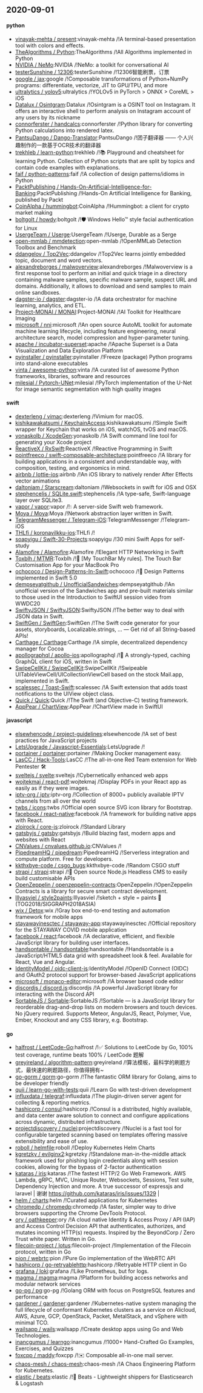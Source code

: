 ## 2020-09-01

#### python
* [vinayak-mehta / present](https://github.com/vinayak-mehta/present):vinayak-mehta /!A terminal-based presentation tool with colors and effects.
* [TheAlgorithms / Python](https://github.com/TheAlgorithms/Python):TheAlgorithms /!All Algorithms implemented in Python
* [NVIDIA / NeMo](https://github.com/NVIDIA/NeMo):NVIDIA /!NeMo: a toolkit for conversational AI
* [testerSunshine / 12306](https://github.com/testerSunshine/12306):testerSunshine /!12306智能刷票，订票
* [google / jax](https://github.com/google/jax):google /!Composable transformations of Python+NumPy programs: differentiate, vectorize, JIT to GPU/TPU, and more
* [ultralytics / yolov5](https://github.com/ultralytics/yolov5):ultralytics /!YOLOv5 in PyTorch > ONNX > CoreML > iOS
* [Datalux / Osintgram](https://github.com/Datalux/Osintgram):Datalux /!Osintgram is a OSINT tool on Instagram. It offers an interactive shell to perform analysis on Instagram account of any users by its nickname
* [connorferster / handcalcs](https://github.com/connorferster/handcalcs):connorferster /!Python library for converting Python calculations into rendered latex.
* [PantsuDango / Dango-Translator](https://github.com/PantsuDango/Dango-Translator):PantsuDango /!团子翻译器 —— 个人兴趣制作的一款基于OCR技术的翻译器
* [trekhleb / learn-python](https://github.com/trekhleb/learn-python):trekhleb /!📚
Playground and cheatsheet for learning Python. Collection of Python scripts that are split by topics and contain code examples with explanations.
* [faif / python-patterns](https://github.com/faif/python-patterns):faif /!A collection of design patterns/idioms in Python
* [PacktPublishing / Hands-On-Artificial-Intelligence-for-Banking](https://github.com/PacktPublishing/Hands-On-Artificial-Intelligence-for-Banking):PacktPublishing /!Hands-On Artificial Intelligence for Banking, published by Packt
* [CoinAlpha / hummingbot](https://github.com/CoinAlpha/hummingbot):CoinAlpha /!Hummingbot: a client for crypto market making
* [boltgolt / howdy](https://github.com/boltgolt/howdy):boltgolt /!🛡️
Windows Hello™ style facial authentication for Linux
* [UsergeTeam / Userge](https://github.com/UsergeTeam/Userge):UsergeTeam /!Userge, Durable as a Serge
* [open-mmlab / mmdetection](https://github.com/open-mmlab/mmdetection):open-mmlab /!OpenMMLab Detection Toolbox and Benchmark
* [ddangelov / Top2Vec](https://github.com/ddangelov/Top2Vec):ddangelov /!Top2Vec learns jointly embedded topic, document and word vectors.
* [alexandreborges / malwoverview](https://github.com/alexandreborges/malwoverview):alexandreborges /!Malwoverview is a first response tool to perform an initial and quick triage in a directory containing malware samples, specific malware sample, suspect URL and domains. Additionally, it allows to download and send samples to main online sandboxes.
* [dagster-io / dagster](https://github.com/dagster-io/dagster):dagster-io /!A data orchestrator for machine learning, analytics, and ETL.
* [Project-MONAI / MONAI](https://github.com/Project-MONAI/MONAI):Project-MONAI /!AI Toolkit for Healthcare Imaging
* [microsoft / nni](https://github.com/microsoft/nni):microsoft /!An open source AutoML toolkit for automate machine learning lifecycle, including feature engineering, neural architecture search, model compression and hyper-parameter tuning.
* [apache / incubator-superset](https://github.com/apache/incubator-superset):apache /!Apache Superset is a Data Visualization and Data Exploration Platform
* [pyinstaller / pyinstaller](https://github.com/pyinstaller/pyinstaller):pyinstaller /!Freeze (package) Python programs into stand-alone executables
* [vinta / awesome-python](https://github.com/vinta/awesome-python):vinta /!A curated list of awesome Python frameworks, libraries, software and resources
* [milesial / Pytorch-UNet](https://github.com/milesial/Pytorch-UNet):milesial /!PyTorch implementation of the U-Net for image semantic segmentation with high quality images

#### swift
* [dexterleng / vimac](https://github.com/dexterleng/vimac):dexterleng /!Vimium for macOS.
* [kishikawakatsumi / KeychainAccess](https://github.com/kishikawakatsumi/KeychainAccess):kishikawakatsumi /!Simple Swift wrapper for Keychain that works on iOS, watchOS, tvOS and macOS.
* [yonaskolb / XcodeGen](https://github.com/yonaskolb/XcodeGen):yonaskolb /!A Swift command line tool for generating your Xcode project
* [ReactiveX / RxSwift](https://github.com/ReactiveX/RxSwift):ReactiveX /!Reactive Programming in Swift
* [pointfreeco / swift-composable-architecture](https://github.com/pointfreeco/swift-composable-architecture):pointfreeco /!A library for building applications in a consistent and understandable way, with composition, testing, and ergonomics in mind.
* [airbnb / lottie-ios](https://github.com/airbnb/lottie-ios):airbnb /!An iOS library to natively render After Effects vector animations
* [daltoniam / Starscream](https://github.com/daltoniam/Starscream):daltoniam /!Websockets in swift for iOS and OSX
* [stephencelis / SQLite.swift](https://github.com/stephencelis/SQLite.swift):stephencelis /!A type-safe, Swift-language layer over SQLite3.
* [vapor / vapor](https://github.com/vapor/vapor):vapor /!💧
A server-side Swift web framework.
* [Moya / Moya](https://github.com/Moya/Moya):Moya /!Network abstraction layer written in Swift.
* [TelegramMessenger / Telegram-iOS](https://github.com/TelegramMessenger/Telegram-iOS):TelegramMessenger /!Telegram-iOS
* [THLfi / koronavilkku-ios](https://github.com/THLfi/koronavilkku-ios):THLfi /!
* [soapyigu / Swift-30-Projects](https://github.com/soapyigu/Swift-30-Projects):soapyigu /!30 mini Swift Apps for self-study
* [Alamofire / Alamofire](https://github.com/Alamofire/Alamofire):Alamofire /!Elegant HTTP Networking in Swift
* [Toxblh / MTMR](https://github.com/Toxblh/MTMR):Toxblh /!🌟
[My TouchBar My rules]. The Touch Bar Customisation App for your MacBook Pro
* [ochococo / Design-Patterns-In-Swift](https://github.com/ochococo/Design-Patterns-In-Swift):ochococo /!📖
Design Patterns implemented in Swift 5.0
* [dempseyatgithub / UnofficialSandwiches](https://github.com/dempseyatgithub/UnofficialSandwiches):dempseyatgithub /!An unofficial version of the Sandwiches app and pre-built materials similar to those used in the Introduction to SwiftUI session video from WWDC20
* [SwiftyJSON / SwiftyJSON](https://github.com/SwiftyJSON/SwiftyJSON):SwiftyJSON /!The better way to deal with JSON data in Swift.
* [SwiftGen / SwiftGen](https://github.com/SwiftGen/SwiftGen):SwiftGen /!The Swift code generator for your assets, storyboards, Localizable.strings, … — Get rid of all String-based APIs!
* [Carthage / Carthage](https://github.com/Carthage/Carthage):Carthage /!A simple, decentralized dependency manager for Cocoa
* [apollographql / apollo-ios](https://github.com/apollographql/apollo-ios):apollographql /!📱
A strongly-typed, caching GraphQL client for iOS, written in Swift
* [SwipeCellKit / SwipeCellKit](https://github.com/SwipeCellKit/SwipeCellKit):SwipeCellKit /!Swipeable UITableViewCell/UICollectionViewCell based on the stock Mail.app, implemented in Swift.
* [scalessec / Toast-Swift](https://github.com/scalessec/Toast-Swift):scalessec /!A Swift extension that adds toast notifications to the UIView object class.
* [Quick / Quick](https://github.com/Quick/Quick):Quick /!The Swift (and Objective-C) testing framework.
* [AppPear / ChartView](https://github.com/AppPear/ChartView):AppPear /!ChartView made in SwiftUI

#### javascript
* [elsewhencode / project-guidelines](https://github.com/elsewhencode/project-guidelines):elsewhencode /!A set of best practices for JavaScript projects
* [LetsUpgrade / Javascript-Essentials](https://github.com/LetsUpgrade/Javascript-Essentials):LetsUpgrade /!
* [portainer / portainer](https://github.com/portainer/portainer):portainer /!Making Docker management easy.
* [LasCC / Hack-Tools](https://github.com/LasCC/Hack-Tools):LasCC /!The all-in-one Red Team extension for Web Pentester
🛠
* [sveltejs / svelte](https://github.com/sveltejs/svelte):sveltejs /!Cybernetically enhanced web apps
* [wojtekmaj / react-pdf](https://github.com/wojtekmaj/react-pdf):wojtekmaj /!Display PDFs in your React app as easily as if they were images.
* [iptv-org / iptv](https://github.com/iptv-org/iptv):iptv-org /!Collection of 8000+ publicly available IPTV channels from all over the world
* [twbs / icons](https://github.com/twbs/icons):twbs /!Official open source SVG icon library for Bootstrap.
* [facebook / react-native](https://github.com/facebook/react-native):facebook /!A framework for building native apps with React.
* [zloirock / core-js](https://github.com/zloirock/core-js):zloirock /!Standard Library
* [gatsbyjs / gatsby](https://github.com/gatsbyjs/gatsby):gatsbyjs /!Build blazing fast, modern apps and websites with React
* [CNValues / cnvalues.github.io](https://github.com/CNValues/cnvalues.github.io):CNValues /!
* [PipedreamHQ / pipedream](https://github.com/PipedreamHQ/pipedream):PipedreamHQ /!Serverless integration and compute platform. Free for developers.
* [kkthxbye-code / csgo_bugs](https://github.com/kkthxbye-code/csgo_bugs):kkthxbye-code /!Random CSGO stuff
* [strapi / strapi](https://github.com/strapi/strapi):strapi /!🚀
Open source Node.js Headless CMS to easily build customisable APIs
* [OpenZeppelin / openzeppelin-contracts](https://github.com/OpenZeppelin/openzeppelin-contracts):OpenZeppelin /!OpenZeppelin Contracts is a library for secure smart contract development.
* [lllyasviel / style2paints](https://github.com/lllyasviel/style2paints):lllyasviel /!sketch + style = paints
🎨
(TOG2018/SIGGRAPH2018ASIA)
* [wix / Detox](https://github.com/wix/Detox):wix /!Gray box end-to-end testing and automation framework for mobile apps
* [stayawayinesctec / stayaway-app](https://github.com/stayawayinesctec/stayaway-app):stayawayinesctec /!Official repository for the STAYAWAY COVID mobile application
* [facebook / react](https://github.com/facebook/react):facebook /!A declarative, efficient, and flexible JavaScript library for building user interfaces.
* [handsontable / handsontable](https://github.com/handsontable/handsontable):handsontable /!Handsontable is a JavaScript/HTML5 data grid with spreadsheet look & feel. Available for React, Vue and Angular.
* [IdentityModel / oidc-client-js](https://github.com/IdentityModel/oidc-client-js):IdentityModel /!OpenID Connect (OIDC) and OAuth2 protocol support for browser-based JavaScript applications
* [microsoft / monaco-editor](https://github.com/microsoft/monaco-editor):microsoft /!A browser based code editor
* [discordjs / discord.js](https://github.com/discordjs/discord.js):discordjs /!A powerful JavaScript library for interacting with the Discord API
* [SortableJS / Sortable](https://github.com/SortableJS/Sortable):SortableJS /!Sortable — is a JavaScript library for reorderable drag-and-drop lists on modern browsers and touch devices. No jQuery required. Supports Meteor, AngularJS, React, Polymer, Vue, Ember, Knockout and any CSS library, e.g. Bootstrap.

#### go
* [halfrost / LeetCode-Go](https://github.com/halfrost/LeetCode-Go):halfrost /!✅
Solutions to LeetCode by Go, 100% test coverage, runtime beats 100% / LeetCode 题解
* [greyireland / algorithm-pattern](https://github.com/greyireland/algorithm-pattern):greyireland /!算法模板，最科学的刷题方式，最快速的刷题路径，你值得拥有~
* [go-gorm / gorm](https://github.com/go-gorm/gorm):go-gorm /!The fantastic ORM library for Golang, aims to be developer friendly
* [quii / learn-go-with-tests](https://github.com/quii/learn-go-with-tests):quii /!Learn Go with test-driven development
* [influxdata / telegraf](https://github.com/influxdata/telegraf):influxdata /!The plugin-driven server agent for collecting & reporting metrics.
* [hashicorp / consul](https://github.com/hashicorp/consul):hashicorp /!Consul is a distributed, highly available, and data center aware solution to connect and configure applications across dynamic, distributed infrastructure.
* [projectdiscovery / nuclei](https://github.com/projectdiscovery/nuclei):projectdiscovery /!Nuclei is a fast tool for configurable targeted scanning based on templates offering massive extensibility and ease of use.
* [roboll / helmfile](https://github.com/roboll/helmfile):roboll /!Deploy Kubernetes Helm Charts
* [kgretzky / evilginx2](https://github.com/kgretzky/evilginx2):kgretzky /!Standalone man-in-the-middle attack framework used for phishing login credentials along with session cookies, allowing for the bypass of 2-factor authentication
* [kataras / iris](https://github.com/kataras/iris):kataras /!The fastest HTTP/2 Go Web Framework. AWS Lambda, gRPC, MVC, Unique Router, Websockets, Sessions, Test suite, Dependency Injection and more. A true successor of expressjs and laravel | 谢谢 https://github.com/kataras/iris/issues/1329 |
* [helm / charts](https://github.com/helm/charts):helm /!Curated applications for Kubernetes
* [chromedp / chromedp](https://github.com/chromedp/chromedp):chromedp /!A faster, simpler way to drive browsers supporting the Chrome DevTools Protocol.
* [ory / oathkeeper](https://github.com/ory/oathkeeper):ory /!A cloud native Identity & Access Proxy / API (IAP) and Access Control Decision API that authenticates, authorizes, and mutates incoming HTTP(s) requests. Inspired by the BeyondCorp / Zero Trust white paper. Written in Go.
* [filecoin-project / lotus](https://github.com/filecoin-project/lotus):filecoin-project /!Implementation of the Filecoin protocol, written in Go
* [pion / webrtc](https://github.com/pion/webrtc):pion /!Pure Go implementation of the WebRTC API
* [hashicorp / go-retryablehttp](https://github.com/hashicorp/go-retryablehttp):hashicorp /!Retryable HTTP client in Go
* [grafana / loki](https://github.com/grafana/loki):grafana /!Like Prometheus, but for logs.
* [magma / magma](https://github.com/magma/magma):magma /!Platform for building access networks and modular network services
* [go-pg / pg](https://github.com/go-pg/pg):go-pg /!Golang ORM with focus on PostgreSQL features and performance
* [gardener / gardener](https://github.com/gardener/gardener):gardener /!Kubernetes-native system managing the full lifecycle of conformant Kubernetes clusters as a service on Alicloud, AWS, Azure, GCP, OpenStack, Packet, MetalStack, and vSphere with minimal TCO.
* [wailsapp / wails](https://github.com/wailsapp/wails):wailsapp /!Create desktop apps using Go and Web Technologies.
* [inancgumus / learngo](https://github.com/inancgumus/learngo):inancgumus /!1000+ Hand-Crafted Go Examples, Exercises, and Quizzes
* [foxcpp / maddy](https://github.com/foxcpp/maddy):foxcpp /!✉️
Composable all-in-one mail server.
* [chaos-mesh / chaos-mesh](https://github.com/chaos-mesh/chaos-mesh):chaos-mesh /!A Chaos Engineering Platform for Kubernetes.
* [elastic / beats](https://github.com/elastic/beats):elastic /!🐠
Beats - Lightweight shippers for Elasticsearch & Logstash
